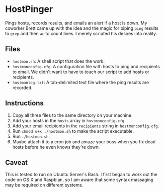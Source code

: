 HostPinger
==========

Pings hosts, records results, and emails an alert if a host is down.  My coworker Brett came up with the idea and the magic for piping `ping` results to `grep` and then `wc` to count lines.  I merely scripted his desires into reality. 

Files
-----

* `hostmon.sh`: A shell script that does the work.
* `hostmonconfig.cfg`: A configuration file with hosts to ping and recipients to email.  We didn't want to have to touch our script to add hosts or recipients.
* `hostmonlog.txt`: A tab-delimited text file where the ping results are recorded.

Instructions
------------

1) Copy all three files to the same directory on your machine.
2) Add your hosts in the `hosts` array in `hostmonconfig.cfg`.
3) Add your email recipients in the `recipients` string in `hostmonconfig.cfg`.
4) Run `chmod u+x ./hostmon.sh` to make the script executable.
5) Run `./hostmon.sh`.
6) Maybe attach it to a cron job and amaze your boss when you fix dead hosts before he even knows they're down.

Caveat
------

This is tested to run on Ubuntu Server's Bash.  I first began to work out the code on OS X and Raspbian, so I am aware that some syntax massaging may be required on different systems.
